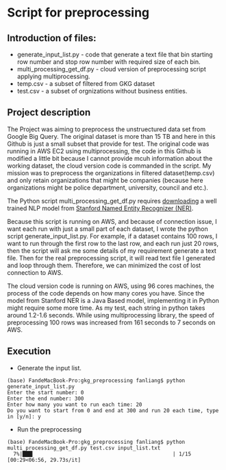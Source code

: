 # Script for preprocessing

## Introduction of files:

* generate_input_list.py - code that generate a text file that bin starting row number and stop row number with required size of each bin.
* multi_processing_get_df.py - cloud version of preprocessing script applying multiprocessing.
* temp.csv - a subset of filtered from GKG dataset
* test.csv - a subset of orgnizations without business entities.

## Project description

The Project was aiming to preprocess the unstruectured data set from Google Big Query. The original dataset is more than 15 TB and here in this Github is just a small subset that provide for test. The original code was running in AWS EC2 using multiprocessing, the code in this Github is modified a little bit because I cannot provide mcuh information about the working dataset, the cloud version code is commanded in the script. My mission was to preprocess the organizations in filtered dataset(temp.csv) and only retain organizations that might be companies (because here organizations might be police department, university, council and etc.).

The Python script multi_processing_get_df.py requires [downloading](https://nlp.stanford.edu/software/stanford-ner-2018-10-16.zip) a well trained NLP model from [Stanford Named Entity Recognizer (NER)](https://nlp.stanford.edu/software/CRF-NER.html).

Because this script is running on AWS, and because of connection issue, I want each run with just a small part of each dataset, I wrote the python script generate_input_list.py. For example,  if a dataset contains 100 rows, I want to run through the first row to the last row, and each run just 20 rows, then the script will ask me some details of my requirement generate a text file. Then for the real preprocessing script, it will read text file I generated and loop through them. Therefore, we can minimized the cost of lost connection to AWS.

The cloud version code is running on AWS, using 96 cores machines, the process of the code depends on how many cores you have. Since the model from Stanford NER is a Java Based model, implementing it in Python might require some more time. As my test, each string in python takes around 1.2-1.6 seconds. While using multiprocessing library, the speed of preprocessing 100 rows was increased from 161 seconds to 7 seconds on AWS.

## Execution

* Generate the input list.

```
(base) FandeMacBook-Pro:gkg_preprocessing fanliang$ python generate_input_list.py
Enter the start number: 0
Enter the end number: 300
Enter how many you want to run each time: 20
Do you want to start from 0 and end at 300 and run 20 each time, type in [y/n]: y
```
* Run the preprocessing

```
(base) FandeMacBook-Pro:gkg_preprocessing fanliang$ python multi_processing_get_df.py test.csv input_list.txt
  7%|███▎                                             | 1/15 [00:29<06:56, 29.73s/it]
```
